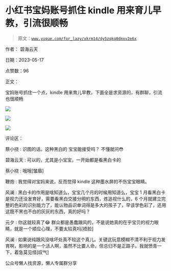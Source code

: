 # 小红书宝妈账号抓住 kindle 用来育儿早教，引流很顺畅

> 原文：[`www.yuque.com/for_lazy/xkrm14/dy5zqkq0dmxv2e6x`](https://www.yuque.com/for_lazy/xkrm14/dy5zqkq0dmxv2e6x)

作者： 碧海云天

日期：2023-05-17

点赞数：96

正文：

宝妈账号抓住一个点，kindle 用来育儿早教，下面全是求资源的，有群聊，引流也很顺畅

![](img/b6dd93f5bda98bee27614bddd8445768.png)

![](img/5d035fca55ce01e77c44b26c05d748b9.png)

![](img/1e3d40523f8569694918c91b913a4631.png)

评论区：

蔡小挠 : 识图的话。这种黑白的 宝宝能接受吗？ 不懂就问😳

碧海云天 : 可以的，尤其是小宝宝，一开始都是看黑白卡的

蔡小挠 : 哦哦[皱眉]

鞭炮 : 我觉得对宝妈来说，反而觉得 kindle 这种墨水屏的不伤宝宝眼睛。

风澜 : 黑白卡的作用是啥知道么，宝宝几个月的时候用知道么，宝宝 1 月看黑白卡是视力还没发育好，需要看黑白交接分明的东西，炼追视什么的，6 个月就建立完整的色彩的识别能力了，能认物品识单词得是多大的孩子了，早该学色彩了，还用这既不黑也不白的灰灰的东西，真的好吗？

元夕 : 你这就较真了😂 群众都是愚蠢跟风的，不是说她真的在乎宝贝的视力眼睛，就是一个顺应心理，不要太较真吗[捂脸]

风澜 : 如果说纯跟风没啥坏处真不较这个真儿。关键这玩意模糊不清不利于视力发育啊，影响的是一个活人啊，虽然不比要人命，但总归不是正路子。我就愤青一下，着急莫见怪[叹气]

公众号懒人找资源，懒人专属群分享

